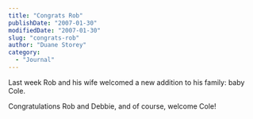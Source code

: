 ```yaml
---
title: "Congrats Rob"
publishDate: "2007-01-30"
modifiedDate: "2007-01-30"
slug: "congrats-rob"
author: "Duane Storey"
category:
  - "Journal"
---
```


Last week Rob and his wife welcomed a new addition to his family: baby Cole.

Congratulations Rob and Debbie, and of course, welcome Cole!